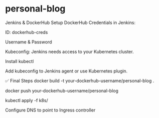 # personal-blog

Jenkins & DockerHub Setup
DockerHub Credentials in Jenkins:

ID: dockerhub-creds

Username & Password

Kubeconfig: Jenkins needs access to your Kubernetes cluster.

Install kubectl

Add kubeconfig to Jenkins agent or use Kubernetes plugin.

✅ Final Steps
docker build -t your-dockerhub-username/personal-blog .

docker push your-dockerhub-username/personal-blog

kubectl apply -f k8s/

Configure DNS to point to Ingress controller
